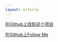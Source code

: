 ```yaml
---
layout: article
---
```


[在Github上找到这个项目](https://github.com/WindskyMekdull/WindskyMekdull.github.io)

[在Github上Follow Me](https://github.com/WindskyMekdull)
